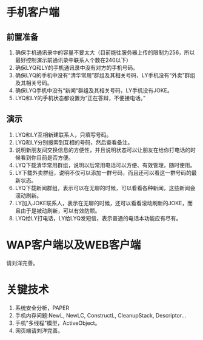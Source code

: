 # 手机客户端 #

## 前置准备 ##
  1. 确保手机通讯录中的容量不要太大（目前能往服务器上传的限制为256，所以最好控制演示前通讯录中联系人个数在240以下）
  1. 确保LYQ和LY的手机通讯录中没有对方的手机号码。
  1. 确保LYQ的手机中没有“清华常用”群组及其相关号码，LY手机没有“外卖”群组及其相关号码。
  1. 确保LYQ手机中没有“新闻“群组及其相关号码，LY手机没有JOKE。
  1. LYQ和LY的手机状态都设置为“正在答辩，不便接电话。”

## 演示 ##
  1. LYQ和LY互相新建联系人，只填写号码。
  1. LYQ和LY分别搜索到互相的号码，然后查看备注。
  1. 说明新朋友间交换信息的方便性，并且说明状态可以让朋友在给你打电话的时候看到你目前是否方便。
  1. LYQ下载清华常用群组，说明以后常用电话可以方便、有效管理，随时使用。
  1. LY下载外卖群组，说明不仅可以添加一群号码，而且还可以看这一群号码的最新状态。
  1. LYQ下载新闻群组，表示可以在无聊的时候，可以看看各种新闻，这些新闻会滚动刷新。
  1. LY加入JOKE联系人，表示在无聊的时候，还可以看看滚动刷新的JOKE，而且由于是被动刷新，可以有效防颓。
  1. LYQ给LY打电话，LY给LYQ发短信，表示普通的电话本功能应有尽有。

# WAP客户端以及WEB客户端 #
请刘洋完善。

# 关键技术 #
  1. 系统安全分析，PAPER
  1. 手机内存问题:NewL, NewLC, ConstructL, CleanupStack, Descriptor...
  1. 手机"多线程"模型，ActiveObject。
  1. 网页端请刘洋完善。